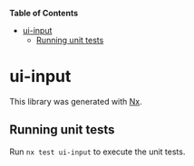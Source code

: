 <!-- START doctoc generated TOC please keep comment here to allow auto update -->
<!-- DON'T EDIT THIS SECTION, INSTEAD RE-RUN doctoc TO UPDATE -->
**Table of Contents**

- [ui-input](#ui-input)
  - [Running unit tests](#running-unit-tests)

<!-- END doctoc generated TOC please keep comment here to allow auto update -->

# ui-input

This library was generated with [Nx](https://nx.dev).


## Running unit tests

Run `nx test ui-input` to execute the unit tests.

